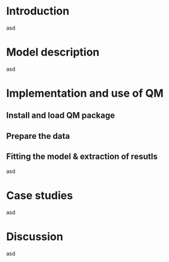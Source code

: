 # Introduction

asd

# Model description

asd

# Implementation and use of QM

## Install and load QM package

## Prepare the data

## Fitting the model & extraction of resutls

asd

# Case studies

asd

# Discussion

asd